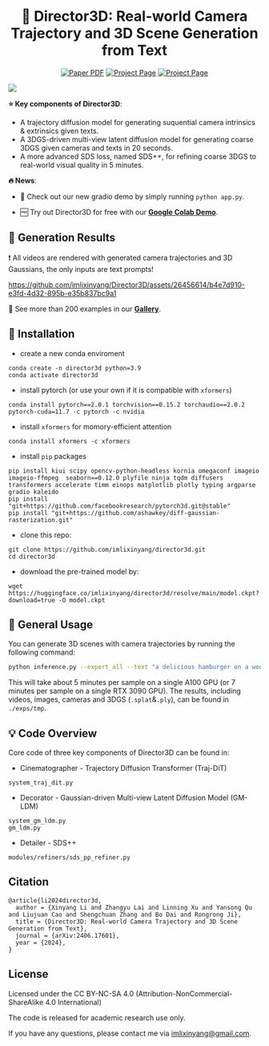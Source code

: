 
<p align="center">
<!--   <h1 align="center"><img height="100" src="https://github.com/imlixinyang/director3d-page/raw/master/assets/icon.ico"></h1> -->
  <h1 align="center">🎥 <b>Director3D</b>: Real-world Camera Trajectory and 3D Scene Generation from Text</h1>
  <p align="center">
        <a href="https://arxiv.org/pdf/2406.17601"><img src='https://img.shields.io/badge/arXiv-Director3D-red?logo=arxiv' alt='Paper PDF'></a>
        <a href='https://imlixinyang.github.io/director3d-page'><img src='https://img.shields.io/badge/Project_Page-Director3D-green' alt='Project Page'></a>
        <a href='https://colab.research.google.com/drive/1LtnxgBU7k4gyymOWuonpOxjatdJ7AI8z?usp=sharing'><img src='https://img.shields.io/badge/Colab_Demo-Director3D-yellow?logo=googlecolab' alt='Project Page'></a>
  </p>

<img src='assets/pipeline.gif'>

**⭐ Key components of Director3D**:

- A trajectory diffusion model for generating suquential camera intrinsics & extrinsics given texts.
- A 3DGS-driven multi-view latent diffusion model for generating coarse 3DGS given cameras and texts in 20 seconds.
- A more advanced SDS loss, named SDS++, for refining coarse 3DGS to real-world visual quality in 5 minutes.

**🔥 News**:

- 🥰 Check out our new gradio demo by simply running ```python app.py```.

- 🆓 Try out Director3D for free with our [**Google Colab Demo**](https://colab.research.google.com/drive/1LtnxgBU7k4gyymOWuonpOxjatdJ7AI8z?usp=sharing).

## 📖 Generation Results

❗ All videos are rendered with generated camera trajectories and 3D Gaussians, the only inputs are text prompts!

https://github.com/imlixinyang/Director3D/assets/26456614/b4e7d910-e3fd-4d32-895b-e35b837bc9a1


👀 See more than 200 examples in our [**Gallery**](https://imlixinyang.github.io/director3d-page/gallery_0.html).


## 🔧 Installation
- create a new conda enviroment

```
conda create -n director3d python=3.9
conda activate director3d
```

- install pytorch (or use your own if it is compatible with ```xformers```)
```
conda install pytorch==2.0.1 torchvision==0.15.2 torchaudio==2.0.2 pytorch-cuda=11.7 -c pytorch -c nvidia
```
- install ```xformers``` for momory-efficient attention
```
conda install xformers -c xformers
```
- install ```pip``` packages
```
pip install kiui scipy opencv-python-headless kornia omegaconf imageio imageio-ffmpeg  seaborn==0.12.0 plyfile ninja tqdm diffusers transformers accelerate timm einops matplotlib plotly typing argparse gradio kaleido
pip install "git+https://github.com/facebookresearch/pytorch3d.git@stable"
pip install "git+https://github.com/ashawkey/diff-gaussian-rasterization.git"
```

- clone this repo:
```
git clone https://github.com/imlixinyang/director3d.git
cd director3d
```

- download the pre-trained model by:
```
wget https://huggingface.co/imlixinyang/director3d/resolve/main/model.ckpt?download=true -O model.ckpt
```

## 🧐 General Usage

You can generate 3D scenes with camera trajectories by running the following command:
``` bash
python inference.py --export_all --text "a delicious hamburger on a wooden table."
```

This will take about 5 minutes per sample on a single A100 GPU (or 7 minutes per sample on a single RTX 3090 GPU).
The results, including videos, images, cameras and 3DGS (``.splat``&``.ply``), can be found in ``./exps/tmp``.

## 💡 Code Overview

Core code of three key components of Director3D can be found in:

- Cinematographer - Trajectory Diffusion Transformer (Traj-DiT) 
```
system_traj_dit.py
```

- Decorator - Gaussian-driven Multi-view Latent Diffusion Model  (GM-LDM) 
```
system_gm_ldm.py
gm_ldm.py
```

- Detailer - SDS++
```
modules/refiners/sds_pp_refiner.py
```

<!-- ## 🚀 GUI Demo

Also, you can try out with GUI:

``` bash
python gradio_app.py
``` -->

<!-- ## Acknowledgement -->
 
## Citation

```
@article{li2024director3d,
  author = {Xinyang Li and Zhangyu Lai and Linning Xu and Yansong Qu and Liujuan Cao and Shengchuan Zhang and Bo Dai and Rongrong Ji},
  title = {Director3D: Real-world Camera Trajectory and 3D Scene Generation from Text},
  journal = {arXiv:2406.17601},
  year = {2024},
}
```


## License

Licensed under the CC BY-NC-SA 4.0 (Attribution-NonCommercial-ShareAlike 4.0 International)


The code is released for academic research use only. 

If you have any questions, please contact me via [imlixinyang@gmail.com](mailto:imlixinyang@gmail.com). 


